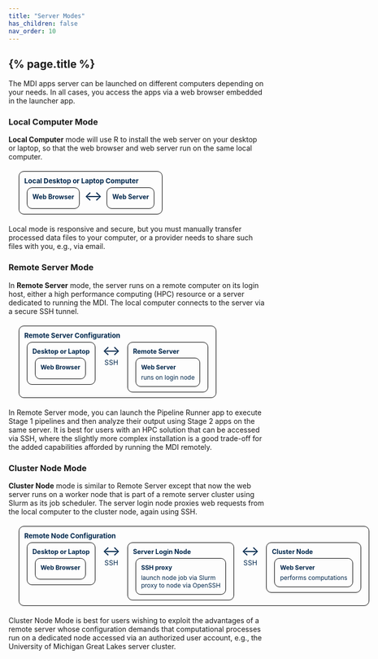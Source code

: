 ```yaml
---
title: "Server Modes"
has_children: false
nav_order: 10
---
```


## {% page.title %}

The MDI apps server can be launched on different computers
depending on your needs. In all cases, you access the apps 
via a web browser embedded in the launcher app.

<style>
    .entityBox {
        border: 1px solid black;
        border-radius: 10px;
        padding: 10px;
        vertical-align: top;
        font-size: 0.95em;
        margin: auto;
        width: fit-content;
        white-space: nowrap;
        color: #00274C;
    }
    .entityBox p {
        margin: 0;
    }
    .entityBoxLabel {
        font-weight: bold;
        margin-bottom: 5px !important;
    }
    .outerBox {
        margin: 20px;
    }
    .inlineBox {
        display: inline-block;
        margin: 0 5px;
    }
    .diagramArrow {
        font-size: 2em;
        display: inline-block;
    }
</style>

### Local Computer Mode 

**Local Computer** mode will use R to install the web server
on your desktop or laptop, so that the web browser and web
server run on the same local computer.

<div class="entityBox outerBox">
    <p class='entityBoxLabel'>Local Desktop or Laptop Computer</p>
    <div class="entityBox inlineBox">
        <p class='entityBoxLabel'>Web Browser</p>
    </div>
    <div class="diagramArrow">&harr;</div>
    <div class="entityBox inlineBox">
        <p class='entityBoxLabel'>Web Server</p>
    </div>
</div>

Local mode is responsive and secure, but you must manually transfer 
processed data files to your computer, or a provider needs to share
such files with you, e.g., via email.

### Remote Server Mode 

In **Remote Server** mode, the server runs on a 
remote computer on its login host, either a high performance computing (HPC) resource
or a server dedicated to running the MDI. 
The local computer connects to the server via a secure SSH
tunnel.

<div class="entityBox outerBox">
    <p class='entityBoxLabel'>Remote Server Configuration</p>
    <div class="entityBox inlineBox">
        <p class='entityBoxLabel'>Desktop or Laptop</p>
        <div class="entityBox inlineBox">
            <p class='entityBoxLabel'>Web Browser</p>
        </div>
    </div>
    <div class="inlineBox" style="text-align: center;">
        <div class="diagramArrow">&harr;</div>
        <div>SSH</div>
    </div>
    <div class="entityBox inlineBox">
        <p class='entityBoxLabel'>Remote Server</p>
        <div class="entityBox inlineBox">
            <p class='entityBoxLabel'>Web Server</p>
            <p>runs on login node</p>
        </div>
    </div>
</div>

In Remote Server mode, you can launch the Pipeline Runner app to
execute Stage 1 pipelines and then analyze their output using Stage 2 apps on the same server. It is best for users with an HPC solution that can be accessed via SSH, where the slightly more complex
installation is a good trade-off for the added capabilities afforded by running the MDI remotely.

### Cluster Node Mode 

**Cluster Node** mode is similar to Remote Server except that now
the web server runs on a worker node that is part of a remote server cluster using Slurm as its job scheduler. The server login node proxies web requests from the local computer to the cluster node, again using SSH.

<div class="entityBox outerBox">
    <p class='entityBoxLabel'>Remote Node Configuration</p>
    <div class="entityBox inlineBox">
        <p class='entityBoxLabel'>Desktop or Laptop</p>
        <div class="entityBox inlineBox">
            <p class='entityBoxLabel'>Web Browser</p>
        </div>
    </div>
    <div class="inlineBox" style="text-align: center;">
        <div class="diagramArrow">&harr;</div>
        <div>SSH</div>
    </div>
    <div class="entityBox inlineBox">
        <p class='entityBoxLabel'>Server Login Node</p>
        <div class="entityBox inlineBox">
            <p class='entityBoxLabel'>SSH proxy</p>
            <p>launch node job via Slurm</p>            
            <p>proxy to node via OpenSSH</p>
        </div>
    </div>
    <div class="inlineBox" style="text-align: center;">
        <div class="diagramArrow">&harr;</div>
        <div>SSH</div>
    </div>
    <div class="entityBox inlineBox">
        <p class='entityBoxLabel'>Cluster Node</p>
        <div class="entityBox inlineBox">
            <p class='entityBoxLabel'>Web Server</p>
            <p>performs computations</p>
        </div>
    </div>
</div>

Cluster Node Mode is best for users wishing to exploit the advantages of a remote
server whose configuration demands that computational processes run on a dedicated node 
accessed via an authorized user account, e.g., the University of Michigan Great Lakes 
server cluster.

<br><br><br>
